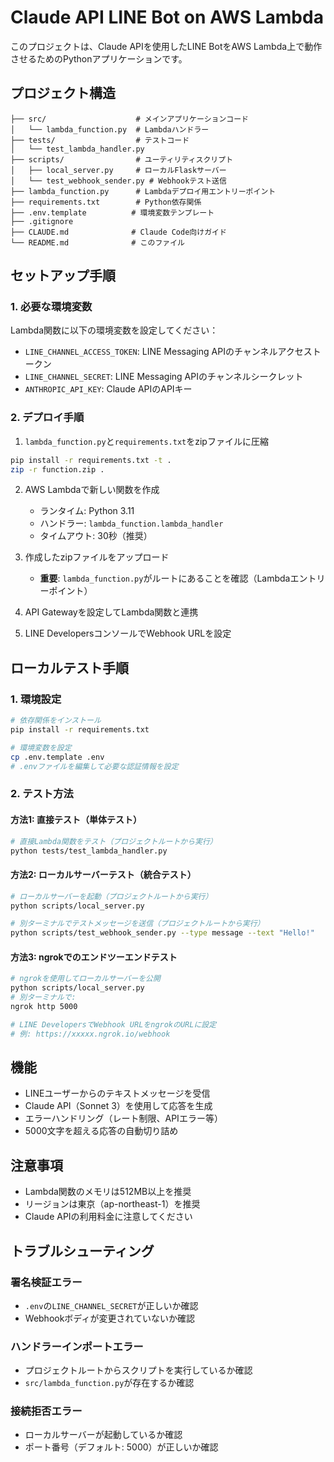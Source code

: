 # Claude API LINE Bot on AWS Lambda

このプロジェクトは、Claude APIを使用したLINE BotをAWS Lambda上で動作させるためのPythonアプリケーションです。

## プロジェクト構造

```
├── src/                    # メインアプリケーションコード
│   └── lambda_function.py  # Lambdaハンドラー
├── tests/                  # テストコード
│   └── test_lambda_handler.py
├── scripts/                # ユーティリティスクリプト
│   ├── local_server.py     # ローカルFlaskサーバー
│   └── test_webhook_sender.py # Webhookテスト送信
├── lambda_function.py      # Lambdaデプロイ用エントリーポイント
├── requirements.txt        # Python依存関係
├── .env.template          # 環境変数テンプレート
├── .gitignore
├── CLAUDE.md              # Claude Code向けガイド
└── README.md              # このファイル
```

## セットアップ手順

### 1. 必要な環境変数

Lambda関数に以下の環境変数を設定してください：

- `LINE_CHANNEL_ACCESS_TOKEN`: LINE Messaging APIのチャンネルアクセストークン
- `LINE_CHANNEL_SECRET`: LINE Messaging APIのチャンネルシークレット
- `ANTHROPIC_API_KEY`: Claude APIのAPIキー

### 2. デプロイ手順

1. `lambda_function.py`と`requirements.txt`をzipファイルに圧縮
```bash
pip install -r requirements.txt -t .
zip -r function.zip .
```

2. AWS Lambdaで新しい関数を作成
   - ランタイム: Python 3.11
   - ハンドラー: `lambda_function.lambda_handler`
   - タイムアウト: 30秒（推奨）

3. 作成したzipファイルをアップロード
   - **重要**: `lambda_function.py`がルートにあることを確認（Lambdaエントリーポイント）

4. API Gatewayを設定してLambda関数と連携

5. LINE DevelopersコンソールでWebhook URLを設定

## ローカルテスト手順

### 1. 環境設定
```bash
# 依存関係をインストール
pip install -r requirements.txt

# 環境変数を設定
cp .env.template .env
# .envファイルを編集して必要な認証情報を設定
```

### 2. テスト方法

#### 方法1: 直接テスト（単体テスト）
```bash
# 直接Lambda関数をテスト（プロジェクトルートから実行）
python tests/test_lambda_handler.py
```

#### 方法2: ローカルサーバーテスト（統合テスト）
```bash
# ローカルサーバーを起動（プロジェクトルートから実行）
python scripts/local_server.py

# 別ターミナルでテストメッセージを送信（プロジェクトルートから実行）
python scripts/test_webhook_sender.py --type message --text "Hello!"
```

#### 方法3: ngrokでのエンドツーエンドテスト
```bash
# ngrokを使用してローカルサーバーを公開
python scripts/local_server.py
# 別ターミナルで:
ngrok http 5000

# LINE DevelopersでWebhook URLをngrokのURLに設定
# 例: https://xxxxx.ngrok.io/webhook
```

## 機能

- LINEユーザーからのテキストメッセージを受信
- Claude API（Sonnet 3）を使用して応答を生成
- エラーハンドリング（レート制限、APIエラー等）
- 5000文字を超える応答の自動切り詰め

## 注意事項

- Lambda関数のメモリは512MB以上を推奨
- リージョンは東京（ap-northeast-1）を推奨
- Claude APIの利用料金に注意してください

## トラブルシューティング

### 署名検証エラー
- `.env`の`LINE_CHANNEL_SECRET`が正しいか確認
- Webhookボディが変更されていないか確認

### ハンドラーインポートエラー
- プロジェクトルートからスクリプトを実行しているか確認
- `src/lambda_function.py`が存在するか確認

### 接続拒否エラー
- ローカルサーバーが起動しているか確認
- ポート番号（デフォルト: 5000）が正しいか確認